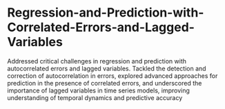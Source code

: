 # Regression-and-Prediction-with-Correlated-Errors-and-Lagged-Variables

Addressed critical challenges in regression and prediction with autocorrelated errors and lagged variables. Tackled the detection and correction of autocorrelation in errors, explored advanced approaches for prediction in the presence of correlated errors, and underscored the importance of lagged variables in time series models, improving understanding of temporal dynamics and predictive accuracy
